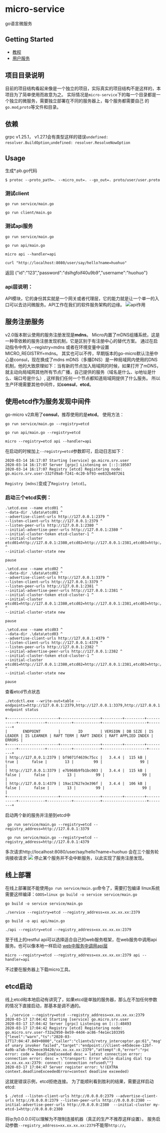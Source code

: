 # micro-service
go语言微服务

## Getting Started

- [教程](https://micro.mu/docs/helloworld.html)
- [用户服务](https://github.com/micro-in-cn/tutorials/tree/master/microservice-in-micro/part1)


## 项目目录说明
目前的项目结构看起来像是一个独立的项目，实际真实的项目结构不是这样的，本项目为了简单使用而故意为之。
实际情况是`micro-service`下的每一个目录都是一个独立的微服务，需要独立部署在不同的服务器上，每个服务都需要自己
的`go.mod`,`proto`等文件和目录。

## 依赖

grpc v1.25.1，
v1.27.1会有类型这样的错误`undefined: resolver.BuildOption`,`undefined: resolver.ResolveNowOption`

## Usage
生成*.pb.go代码
```shell
$ protoc --proto_path=. --micro_out=. --go_out=. proto/user/user.proto
```
### 测试client
```shell
go run service/main.go
```
```shell
go run client/main.go
```

### 测试api服务
```shell
go run service/main.go
```
```shell
go run api/main.go
```
```shell
micro api --handler=api
```
```shell
curl "http://localhost:8080/user/say/hello?name=huohuo"
```
返回
{"id":"123","password":"dslhgfoif40u9b9","username":"huohuo"}

### api层说明：
API模块，它的身份其实就是一个网关或者代理层，它的能力就是让一个单一的入口可以去访问微服务。API工作在我们的软件服务架构的边缘。
![api作用](https://micro.mu/docs/images/api.png)
## 服务注册服务
v2.0版本默认使用的服务注册发现是**mdns**。
Micro内置了mDNS组播系统，这是一种零依赖的服务注册发现机制，它是区别于有注册中心的替代方案。
通过在启动指令中传入--registry=mdns 或者在环境变量中设置MICRO_REGISTRY=mdns。
其实也可以不传，早期版本的go-micro默认注册中心是consul，现在换成了mdns
mDNS（多播DNS）是一种局域网内使用的DNS机制，他的大致原理如下：当有新的节点加入局域网的时候，如果打开了mDNS，就主动向局域网其他所有节点广播，自己提供的服务（域名是什么、ip地址是什么、端口号是什么）, 这样我们任何一个节点都知道局域网提供了什么服务。
所以生产环境需要其他中间件，如**consul**，**etcd**。

## 使用etcd作为服务发现中间件
go-micro v2弃用了**consul**，推荐使用的是**etcd**。
使用方法：
```shell
go run service/main.go --registry=etcd
```
```shell
go run api/main.go --registry=etcd
```
```shell
micro --registry=etcd api --handler=api
```
在启动的时候加上`--registry=etcd`参数即可，启动日志如下：
```cassandraql
2020-03-14 16:17:07 Starting [service] go.micro.srv.user
2020-03-14 16:17:07 Server [grpc] Listening on [::]:10507
2020-03-14 16:17:07 Registry [etcd] Registering node: go.micro.srv.user-332fd9a8-f241-4c20-bf93-ee832b487261
```
`Registry [mdns]`变成了`Registry [etcd]`。
### 启动三个etcd实例：
```shell script
.\etcd.exe --name etcd01 ^
--data-dir .\data\etcd01 ^
--advertise-client-urls http://127.0.0.1:2379 ^
--listen-client-urls http://127.0.0.1:2379 ^
--listen-peer-urls http://127.0.0.1:2380 ^
--initial-advertise-peer-urls http://127.0.0.1:2380 ^
--initial-cluster-token etcd-cluster-1 ^
--initial-cluster etcd01=http://127.0.0.1:2380,etcd02=http://127.0.0.1:2381,etcd03=http://127.0.0.1:2382 ^
--initial-cluster-state new

pause
```
```shell script
.\etcd.exe --name etcd02 ^
--data-dir .\data\etcd02 ^
--advertise-client-urls http://127.0.0.1:3379 ^
--listen-client-urls http://127.0.0.1:3379 ^
--listen-peer-urls http://127.0.0.1:2381 ^
--initial-advertise-peer-urls http://127.0.0.1:2381 ^
--initial-cluster-token etcd-cluster-1 ^
--initial-cluster etcd01=http://127.0.0.1:2380,etcd02=http://127.0.0.1:2381,etcd03=http://127.0.0.1:2382 ^
--initial-cluster-state new

pause
```
```shell script
.\etcd.exe --name etcd03 ^
--data-dir .\data\etcd03 ^
--advertise-client-urls http://127.0.0.1:4379 ^
--listen-client-urls http://127.0.0.1:4379 ^
--listen-peer-urls http://127.0.0.1:2382 ^
--initial-advertise-peer-urls http://127.0.0.1:2382 ^
--initial-cluster-token etcd-cluster-1 ^
--initial-cluster etcd01=http://127.0.0.1:2380,etcd02=http://127.0.0.1:2381,etcd03=http://127.0.0.1:2382 ^
--initial-cluster-state new

pause
```
查看etcd节点状态
```shell script
./etcdctl.exe --write-out=table --endpoints=http://127.0.0.1:2379,http://127.0.0.1:3379,http://127.0.0.1:4379 endpoint status
```
```shell script
+-----------------------+------------------+---------+---------+-----------+------------+-----------+------------+--------------------+--------+
|       ENDPOINT        |        ID        | VERSION | DB SIZE | IS LEADER | IS LEARNER | RAFT TERM | RAFT INDEX | RAFT APPLIED INDEX | ERRORS |
+-----------------------+------------------+---------+---------+-----------+------------+-----------+------------+--------------------+--------+
| http://127.0.0.1:2379 | bf9071f4639c75cc |   3.4.4 |  115 kB |      true |      false |        13 |         99 |                 99 |        |
| http://127.0.0.1:3379 | e7b968b9fb1bc003 |   3.4.4 |  115 kB |     false |      false |        13 |         99 |                 99 |        |
| http://127.0.0.1:4379 | 19ac17627e3e396f |   3.4.4 |  106 kB |     false |      false |        13 |         99 |                 99 |        |
+-----------------------+------------------+---------+---------+-----------+------------+-----------+------------+--------------------+--------+

```
启动两个新的服务并注册到etcd中
```shell script
 go run service/main.go --registry=etcd --registry_address=http://127.0.0.1:3379
```
```shell script
 go run service/main.go --registry=etcd --registry_address=http://127.0.0.1:4379
```
多次请求http://localhost:8080/user/say/hello?name=huohuo
会在三个服务轮询接收请求
![](./etcd.jpg)
停止某个服务并不会中断服务，以此实现了服务注册发现。

## 线上部署
在线上部署就不能使用`go run service/main.go`命令了，需要打包编译
linux系统需要这样编译：`GOOS=linux go build -o service service/main.go`
```shell script
go build -o service service/main.go
```
```shell
./service --registry=etcd --registry_address=xx.xx.xx.xx:2379
```

```shell script
go build -o api api/main.go
```
```shell script
./api --registry=etcd --registry_address=xx.xx.xx.xx:2379
```
至于线上的restful api可以选择适合自己的web服务框架，在web服务中调用api服务。也可以像本地一样启动
[web中服务中调用api层](https://github.com/micro/examples/tree/master/greeter/api)
```shell
micro --registry=etcd --registry_address=xx.xx.xx.xx:2379 api --handler=api
```
不过要在服务器上下载micro工具。
## etcd启动
线上etcd和本地启动有讲究了，如果etcd是单独的服务器，那么在不加任何参数的情况下直接启动，那基本是调不通的。
```shell script
$ ./service --registry=etcd --registry_address=xx.xx.xx.xx:2379
2020-03-17 17:04:42 Starting [service] go.micro.srv.user
2020-03-17 17:04:42 Server [grpc] Listening on [::]:48493
2020-03-17 17:04:42 Registry [etcd] Registering node: go.micro.srv.user-f32a2950-8e59-44d4-ac86-f4e1ec103395
{"level":"warn","ts":"2020-03-17T17:04:47.849+0800","caller":"clientv3/retry_interceptor.go:61","msg":"retrying of unary invoker failed","target":"endpoint://client-e45decee-12bf-4a9b-a7ab-f92eece39420/xx.xx.xx.xx:2379","attempt":0,"error":"rpc error: code = DeadlineExceeded desc = latest connection error: connection error: desc = \"transport: Error while dialing dial tcp xx.xx.xx.xx:2379: connect: connection refused\""}
2020-03-17 17:04:47 Server register error: %!(EXTRA context.deadlineExceededError=context deadline exceeded)
```
这就是错误示例，etcd拒绝连接。
为了能顺利看到胜利的结果，需要这样启动etcd:
```shell script
$ ./etcd --listen-client-urls http://0.0.0.0:2379 --advertise-client-urls http://0.0.0.0:2379 --listen-peer-urls http://0.0.0.0:2380 --initial-advertise-peer-urls http://0.0.0.0:2380  --initial-cluster my-etcd-1=http://0.0.0.0:2380
```
将ip为0.0.0.0可以理解为不限制连接机器（真正的生产不推荐这样设置）。
服务启动参数`--registry_address=xx.xx.xx.xx:2379`不能带`http://`。
